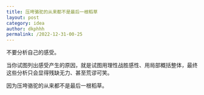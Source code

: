 ```yaml
---
title: 压垮骆驼的从来都不是最后一根稻草
layout: post
category: idea
author: dkphhh
permalink: /2022-12-31-00-25
---
```

不要分析自己的感受。

当你试图列出感受产生的原因，就是试图用理性战胜感性、用局部概括整体，最终这些分析只会显得残缺无力、甚至荒谬可笑。

因为压垮骆驼的从来都不是最后一根稻草。